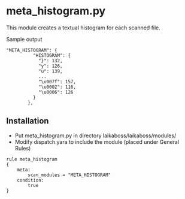 meta_histogram.py
================

This module creates a textual histogram for each scanned file. 

Sample output
```
"META_HISTOGRAM": {
          "HISTOGRAM": {
            "}": 132,
            "y": 126,
            "u": 139,
            ...
            "\u007f": 157,
            "\u0002": 116,
            "\u0006": 126
          }
        },
```

Installation
---
* Put meta_histogram.py in directory laikaboss/laikaboss/modules/
* Modify dispatch.yara to include the module (placed under General Rules)
```
rule meta_histogram
{
    meta:
        scan_modules = "META_HISTOGRAM"
    condition:
        true
}
```
